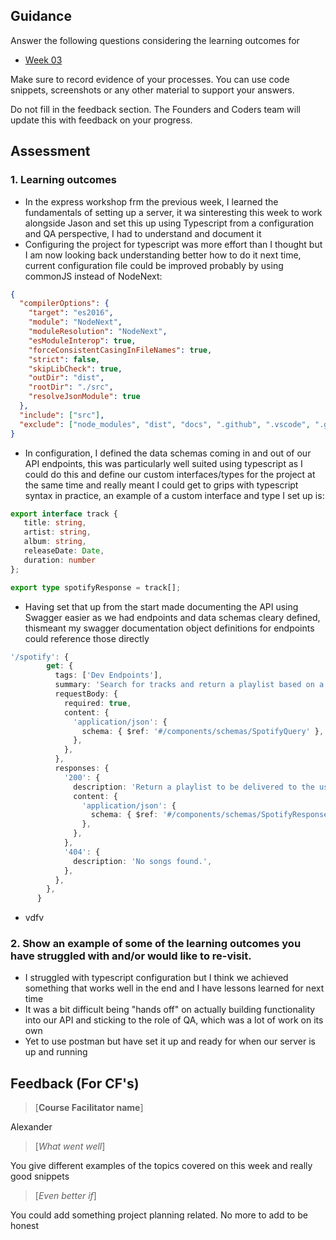 ## Guidance
Answer the following questions considering the learning outcomes for
- [Week 03](https://learn.foundersandcoders.com/course/syllabus/developer/week03-project03-server/learning-outcomes/)

Make sure to record evidence of your processes. You can use code snippets, screenshots or any other material to support your answers.

Do not fill in the feedback section. The Founders and Coders team will update this with feedback on your progress.

## Assessment
 ### 1. Learning outcomes
 * In the express workshop frm the previous week, I learned the fundamentals of setting up a server, it wa sinteresting this week to work alongside Jason and set this up using Typescript from a configuration and QA perspective, I had to understand and document it
 * Configuring the project for typescript was more effort than I thought but I am now looking back understanding better how to do it next time, current configuration file could be improved probably by using commonJS instead of NodeNext:
```json
{
  "compilerOptions": {
    "target": "es2016",
    "module": "NodeNext",
    "moduleResolution": "NodeNext",
    "esModuleInterop": true,
    "forceConsistentCasingInFileNames": true,
    "strict": false,
    "skipLibCheck": true,
    "outDir": "dist",
    "rootDir": "./src",
    "resolveJsonModule": true
  },
  "include": ["src"],
  "exclude": ["node_modules", "dist", "docs", ".github", ".vscode", ".gitignore", ".prettierrc.json", "eslint.config.mjs", "package-lock.json", "package.json", "README.md"]
}

```
 * In configuration, I defined the data schemas coming in and out of our API endpoints, this was particularly well suited using typescript as I could do this and define our custom interfaces/types for the project at the same time and really meant I could get to grips with typescript syntax in practice, an example of a custom interface and type I set up is:
 ```typescript
export interface track {
    title: string,
    artist: string,
    album: string,
    releaseDate: Date,
    duration: number
};

export type spotifyResponse = track[];
```
 * Having set that up from the start made documenting the API using Swagger easier as we had endpoints and data schemas cleary defined, thismeant my swagger documentation object definitions for endpoints could reference those directly
```typescript
'/spotify': {
        get: {
          tags: ['Dev Endpoints'],
          summary: 'Search for tracks and return a playlist based on a predefined genre, date and spotify feature metric settings.',
          requestBody: {
            required: true,
            content: {
              'application/json': {
                schema: { $ref: '#/components/schemas/SpotifyQuery' },
              },
            },
          },
          responses: {
            '200': {
              description: 'Return a playlist to be delivered to the user.',
              content: {
                'application/json': {
                  schema: { $ref: '#/components/schemas/SpotifyResponse' },
                },
              },
            },
            '404': {
              description: 'No songs found.',
            },
          },
        },
      }
```
 * vdfv

 ### 2. Show an example of some of the learning outcomes you have struggled with and/or would like to re-visit.
 * I struggled with typescript configuration but I think we achieved something that works well in the end and I have lessons learned for next time
 * It was a bit difficult being "hands off" on actually building functionality into our API and sticking to the role of QA, which was a lot of work on its own
 * Yet to use postman but have set it up and ready for when our server is up and running

## Feedback (For CF's)
> [**Course Facilitator name**]

Alexander

> [*What went well*]

You give different examples of the topics covered on this week and really good snippets

> [*Even better if*]

You could add something project planning related. No more to add to be honest
